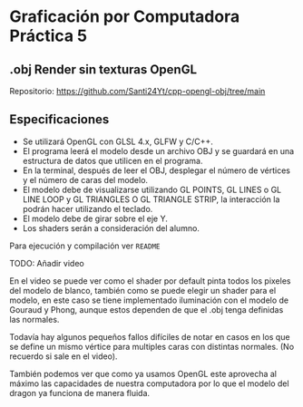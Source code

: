 # Graficación por Computadora Práctica 5
## .obj Render sin texturas OpenGL

Repositorio: https://github.com/Santi24Yt/cpp-opengl-obj/tree/main

## Especificaciones
- Se utilizará OpenGL con GLSL 4.x, GLFW y C/C++.
- El programa leerá el modelo desde un archivo OBJ y se guardará en una
estructura de datos que utilicen en el programa.
- En la terminal, después de leer el OBJ, desplegar el número de vértices y
el número de caras del modelo.
- El modelo debe de visualizarse utilizando GL POINTS, GL LINES o GL LINE LOOP
y GL TRIANGLES O GL TRIANGLE STRIP, la interacción la podrán
hacer utilizando el teclado.
- El modelo debe de girar sobre el eje Y.
- Los shaders serán a consideración del alumno.

Para ejecución y compilación ver `README`


TODO: Añadir video

En el video se puede ver como el shader por default pinta todos los pixeles del modelo
de blanco, también como se puede elegir un shader para el modelo, en este caso se
tiene implementado iluminación con el modelo de Gouraud y Phong, aunque estos dependen
de que el .obj tenga definidas las normales.

Todavía hay algunos pequeños fallos difíciles de notar en casos en los que se define un mismo
vértice para multiples caras con distintas normales. (No recuerdo si sale en el video).

También podemos ver que como ya usamos OpenGL este aprovecha al máximo las capacidades
de nuestra computadora por lo que el modelo del dragon ya funciona de manera fluida.
